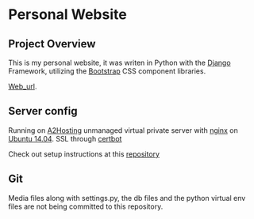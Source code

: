 # Personal Website

## Project Overview
This is my personal website, it was writen in Python with the [Django](https://www.djangoproject.com/) Framework, utilizing the [Bootstrap](https://getbootstrap.com/) CSS component libraries.

[Web_url](www.necohorne.com). 

## Server config
Running on [A2Hosting](https://www.a2hosting.co.za/django-hosting) unmanaged virtual private server with [nginx](https://www.nginx.com/) on [Ubuntu 14.04](https://www.ubuntu.com/).
SSL through [certbot](https://certbot.eff.org/)

Check out setup instructions at this [repository](https://github.com/NecoHorne/Django-Server-Setup)

## Git
Media files along with settings.py, the db files and the python virtual env files are not being committed to this repository. 




